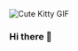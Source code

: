 <html lang="en">
<head>
    <meta charset="UTF-8">
    <meta name="viewport" content="width=device-width, initial-scale=1.0">
   
</head>
<body>
    <img src="https://media.giphy.com/media/JIX9t2j0ZTN9S/giphy.gif" alt="Cute Kitty GIF">
</body>
</html>


### Hi there 👋


